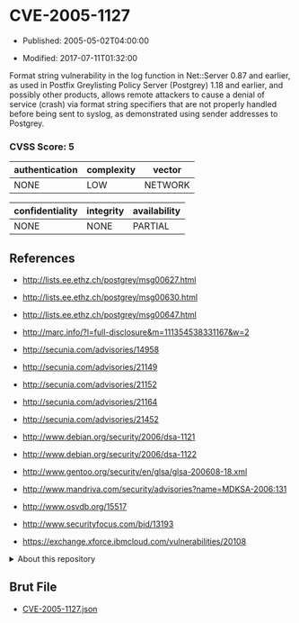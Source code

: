 # CVE-2005-1127

- Published: 2005-05-02T04:00:00

- Modified: 2017-07-11T01:32:00

Format string vulnerability in the log function in Net::Server 0.87 and earlier, as used in Postfix Greylisting Policy Server (Postgrey) 1.18 and earlier, and possibly other products, allows remote attackers to cause a denial of service (crash) via format string specifiers that are not properly handled before being sent to syslog, as demonstrated using sender addresses to Postgrey.

### CVSS Score: **5**

| authentication | complexity | vector |
| --- | --- | --- |
| NONE | LOW | NETWORK |

| confidentiality | integrity | availability |
| --- | --- | --- |
| NONE | NONE | PARTIAL |

## References

* http://lists.ee.ethz.ch/postgrey/msg00627.html

* http://lists.ee.ethz.ch/postgrey/msg00630.html

* http://lists.ee.ethz.ch/postgrey/msg00647.html

* http://marc.info/?l=full-disclosure&m=111354538331167&w=2

* http://secunia.com/advisories/14958

* http://secunia.com/advisories/21149

* http://secunia.com/advisories/21152

* http://secunia.com/advisories/21164

* http://secunia.com/advisories/21452

* http://www.debian.org/security/2006/dsa-1121

* http://www.debian.org/security/2006/dsa-1122

* http://www.gentoo.org/security/en/glsa/glsa-200608-18.xml

* http://www.mandriva.com/security/advisories?name=MDKSA-2006:131

* http://www.osvdb.org/15517

* http://www.securityfocus.com/bid/13193

* https://exchange.xforce.ibmcloud.com/vulnerabilities/20108

<details>
<summary>About this repository</summary> 

  This repository is part of the project [Live Hack CVE](https://github.com/Live-Hack-CVE). Main website can be found [www.live-hack.org](https://www.live-hack.org) 
  
  Made by [Sn0wAlice](https://github.com/Sn0wAlice) for the people that care about security and need to have a feed of the latest CVEs. Hope you enjoy it, don't forget to star the repo and follow me on [Twitter](https://twitter.com/Sn0wAlice) and [Github](https://github.com/Sn0wAlice). And that is my [personnal website](https://www.alice-snow.me/)

  - [Home Page](https://github.com/Live-Hack-CVE)
  - [Framework](https://github.com/Live-Hack-CVE/cve-framework)
  - [CVE database](https://github.com/Live-Hack-CVE/full_database)
  - [Changelog](https://github.com/Live-Hack-CVE/Changelog)
</details>

## Brut File

* [CVE-2005-1127.json](https://raw.githubusercontent.com/Live-Hack-CVE/full_database/main/cves/2005/CVE-2005-1127.json)

